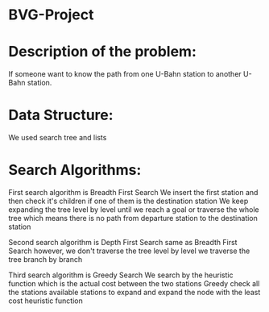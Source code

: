 # BVG-Project

# Description of the problem:
If someone want to know the path from one U-Bahn station to another U-Bahn station.

# Data Structure:
We used search tree and lists

# Search Algorithms:
First search algorithm is Breadth First Search
We insert the first station and then check it's children if one of them is the destination station
We keep expanding the tree level by level until we reach a goal or traverse the whole tree which means there is no path from departure station to the destination station

Second search algorithm is Depth First Search
same as Breadth First Search however, we don't traverse the tree level by level we traverse the tree branch by branch

Third search algorithm is Greedy Search
We search by the heuristic function which is the actual cost between the two stations
Greedy check all the stations available stations to expand and expand the node with the least cost heuristic function

